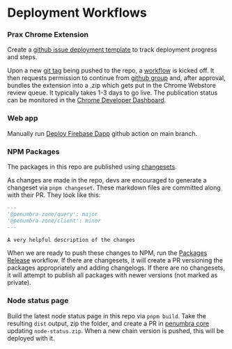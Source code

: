 # Deployment Workflows

### Prax Chrome Extension

Create a [github issue deployment template](<https://github.com/penumbra-zone/web/issues/new?title=Publish%20vX.X.X%20extension%20%2B%20web%20app&body=-%20%5B%20%5D%20Manual%20testing%20to%20confirm%20extension%20works%20with%20main%20flows%0A%20%20-%20%5B%20%5D%20Balances%0A%20%20-%20%5B%20%5D%20Send%0A%20%20-%20%5B%20%5D%20Swap%0A%20%20-%20%5B%20%5D%20Staking%0A%20%20-%20%5B%20%5D%20IBC%0A%20%20-%20%5B%20%5D%20Tx%20details%0A-%20%5B%20%5D%20Update%20%5Bmanifest%20version%5D(https://github.com/penumbra-zone/web/blob/main/apps/extension/public/manifest.json%23L4)%20%0A-%20%5B%20%5D%20Update%20%5Bnpm%20package%20version%5D(https://github.com/penumbra-zone/web/blob/main/package.json%23L3)%0A-%20%5B%20%5D%20Create%20repo%20release%20with%20%60vX.X.X%60%20tag.%20Triggers%20approval%20to%20run%20chrome%20extension%20publishing.%0A-%20%5B%20%5D%20Wait%201-3%20days%20until%20new%20extension%20version%20is%20live%20on%20%5Bchrome%20web%20store%5D(https://chromewebstore.google.com/detail/penumbra-wallet/lkpmkhpnhknhmibgnmmhdhgdilepfghe)%0A-%20%5B%20%5D%20Run%20%60Deploy%20Static%20Site%60%20%5Bgithub%20action%5D(https://github.com/penumbra-zone/web/actions/workflows/deploy-firebase-dapp.yml)%0A-%20%5B%20%5D%20Make%20%60%40channel%60%20announcement%20to%20Discord%20about%20new%20swap%20feature>) to track deployment progress and steps.

Upon a new [git tag](https://github.com/penumbra-zone/web/releases/tag/v4.2.0) being pushed to the repo,
a [workflow](../.github/workflows/extension-publish.yml) is kicked off. It then requests permission to
continue from [github group](https://github.com/orgs/penumbra-zone/teams/penumbra-labs) and, after approval,
bundles the extension into a .zip which gets put in the Chrome Webstore review queue. It typically takes
1-3 days to go live. The publication status can be monitored in the [Chrome Developer Dashboard](https://chrome.google.com/webstore/devconsole/aabc0949-93db-4e77-ad9f-e6ca1d132501?hl=en).

### Web app

Manually run [Deploy Firebase Dapp](https://github.com/penumbra-zone/web/actions/workflows/deploy-firebase-dapp.yml) github action on main branch.

### NPM Packages

The packages in this repo are published using [changesets](https://github.com/changesets/changesets).

As changes are made in the repo, devs are encouraged to generate a changeset via `pnpm changeset`. These markdown files are committed along with their PR. They look like this:

```markdown
---
'@penumbra-zone/query': major
'@penumbra-zone/client': minor
---

A very helpful description of the changes
```

When we are ready to push these changes to NPM, run the [Packages Release](../.github/workflows/packages-release.yml) workflow.
If there are changesets, it will create a PR versioning the packages appropriately and adding changelogs.
If there are no changesets, it will attempt to publish all packages with newer versions (not marked as private).

### Node status page

Build the latest node status page in this repo via `pnpm build`. Take the resulting `dist` output,
zip the folder, and create a PR in [penumbra core](https://github.com/penumbra-zone/penumbra/tree/main/assets) updating `node-status.zip`.
When a new chain version is pushed, this will be deployed with it.
